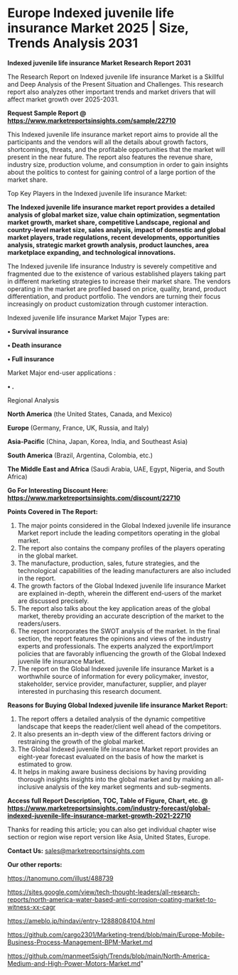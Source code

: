 # Europe Indexed juvenile life insurance Market 2025 | Size, Trends Analysis 2031

<strong>Indexed juvenile life insurance Market Research Report 2031</strong>

The Research Report on Indexed juvenile life insurance Market is a Skillful and Deep Analysis of the Present Situation and Challenges. This research report also analyzes other important trends and market drivers that will affect market growth over 2025-2031.

<strong>Request Sample Report @ <a href=https://www.marketreportsinsights.com/sample/22710>https://www.marketreportsinsights.com/sample/22710</a></strong>

This Indexed juvenile life insurance market report aims to provide all the participants and the vendors will all the details about growth factors, shortcomings, threats, and the profitable opportunities that the market will present in the near future. The report also features the revenue share, industry size, production volume, and consumption in order to gain insights about the politics to contest for gaining control of a large portion of the market share.

Top Key Players in the Indexed juvenile life insurance Market:

<strong>The Indexed juvenile life insurance market report provides a detailed analysis of global market size, value chain optimization, segmentation market growth, market share, competitive Landscape, regional and country-level market size, sales analysis, impact of domestic and global market players, trade regulations, recent developments, opportunities analysis, strategic market growth analysis, product launches, area marketplace expanding, and technological innovations.</strong>

The Indexed juvenile life insurance Industry is severely competitive and fragmented due to the existence of various established players taking part in different marketing strategies to increase their market share. The vendors operating in the market are profiled based on price, quality, brand, product differentiation, and product portfolio. The vendors are turning their focus increasingly on product customization through customer interaction.

Indexed juvenile life insurance Market Major Types are:

<strong>• Survival insurance

• Death insurance

• Full insurance</strong>

Market Major end-user applications :

<strong>• .</strong>

Regional Analysis

</u><strong><b>North America</b></strong> (the United States, Canada, and Mexico)

<strong><b>Europe </b></strong>(Germany, France, UK, Russia, and Italy)

<strong><b>Asia-Pacific</b></strong> (China, Japan, Korea, India, and Southeast Asia)

<strong><b>South America</b></strong> (Brazil, Argentina, Colombia, etc.)

<strong><b>The Middle East and Africa</b></strong> (Saudi Arabia, UAE, Egypt, Nigeria, and South Africa)

<strong>Go For Interesting Discount Here: <a href=https://www.marketreportsinsights.com/discount/22710>https://www.marketreportsinsights.com/discount/22710</a></strong>

<strong>Points Covered in The Report:</strong>
<ol>
  <li>The major points considered in the Global Indexed juvenile life insurance Market report include the leading competitors operating in the global market.</li>
  <li>The report also contains the company profiles of the players operating in the global market.</li>
  <li>The manufacture, production, sales, future strategies, and the technological capabilities of the leading manufacturers are also included in the report.</li>
  <li>The growth factors of the Global Indexed juvenile life insurance Market are explained in-depth, wherein the different end-users of the market are discussed precisely.</li>
  <li>The report also talks about the key application areas of the global market, thereby providing an accurate description of the market to the readers/users.</li>
  <li>The report incorporates the SWOT analysis of the market. In the final section, the report features the opinions and views of the industry experts and professionals. The experts analyzed the export/import policies that are favorably influencing the growth of the Global Indexed juvenile life insurance Market.</li>
  <li>The report on the Global Indexed juvenile life insurance Market is a worthwhile source of information for every policymaker, investor, stakeholder, service provider, manufacturer, supplier, and player interested in purchasing this research document.</li>
</ol>
<strong>Reasons for Buying Global Indexed juvenile life insurance Market Report:</strong>

<ol>
  <li>The report offers a detailed analysis of the dynamic competitive landscape that keeps the reader/client well ahead of the competitors.</li>
  <li>It also presents an in-depth view of the different factors driving or restraining the growth of the global market.</li>
  <li>The Global Indexed juvenile life insurance Market report provides an eight-year forecast evaluated on the basis of how the market is estimated to grow.</li>
  <li>It helps in making aware business decisions by having providing thorough insights insights into the global market and by making an all-inclusive analysis of the key market segments and sub-segments.</li>
</ol>
<strong>Access full Report Description, TOC, Table of Figure, Chart, etc. @ <a href=https://www.marketreportsinsights.com/industry-forecast/global-indexed-juvenile-life-insurance-market-growth-2021-22710>https://www.marketreportsinsights.com/industry-forecast/global-indexed-juvenile-life-insurance-market-growth-2021-22710</a></strong>


Thanks for reading this article; you can also get individual chapter wise section or region wise report version like Asia, United States, Europe.

<strong>Contact Us:</strong>
sales@marketreportsinsights.com

<strong>Our other reports:</strong>

<a href=https://tanomuno.com/illust/488739>https://tanomuno.com/illust/488739</a>

<a href=https://sites.google.com/view/tech-thought-leaders/all-research-reports/north-america-water-based-anti-corrosion-coating-market-to-witness-xx-cagr>https://sites.google.com/view/tech-thought-leaders/all-research-reports/north-america-water-based-anti-corrosion-coating-market-to-witness-xx-cagr</a>

<a href=https://ameblo.jp/hindavi/entry-12888084104.html>https://ameblo.jp/hindavi/entry-12888084104.html</a>

<a href=https://github.com/cargo2301/Marketing-trend/blob/main/Europe-Mobile-Business-Process-Management-BPM-Market.md>https://github.com/cargo2301/Marketing-trend/blob/main/Europe-Mobile-Business-Process-Management-BPM-Market.md</a>

<a href=https://github.com/manmeet5sigh/Trends/blob/main/North-America-Medium-and-High-Power-Motors-Market.md>https://github.com/manmeet5sigh/Trends/blob/main/North-America-Medium-and-High-Power-Motors-Market.md</a>"
